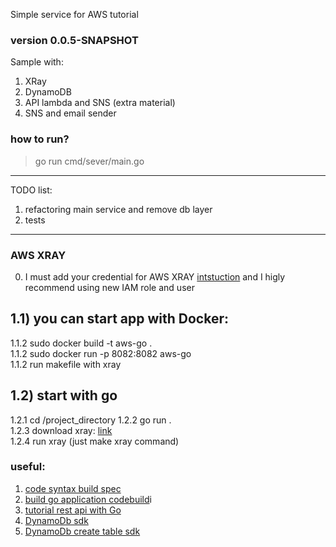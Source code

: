 Simple service for AWS tutorial 

### version 0.0.5-SNAPSHOT

Sample with:
1) XRay  
2) DynamoDB  
3) API lambda and SNS (extra material)
4) SNS and email sender   

### how to run?
> go run cmd/sever/main.go

--- 

TODO list:
1) refactoring main service and remove db layer
2) tests

--- 

### AWS XRAY
0) I must add your credential for AWS XRAY [intstuction](https://docs.aws.amazon.com/sdk-for-go/v1/developer-guide/configuring-sdk.html#specifying-credentials) and I higly recommend using new IAM role and user


## 1.1) you can start app with Docker:  
 1.1.2 sudo docker build -t aws-go .  
 1.1.2 sudo docker run -p 8082:8082 aws-go  
 1.1.2 run makefile with xray
   
## 1.2) start with go   
 1.2.1 cd /project_directory 
 1.2.2 go run .  
 1.2.3 download xray: [link](https://docs.aws.amazon.com/xray/latest/devguide/xray-daemon.html#xray-daemon-permissions)  
 1.2.4 run xray (just make xray command)

### useful:
1. [code syntax build spec](https://docs.aws.amazon.com/codebuild/latest/userguide/build-spec-ref.html#build-spec-ref-syntax)
2. [build go application codebuild](https://dev.classmethod.jp/articles/building-go-project-in-codebuild/)i
3. [tutorial rest api with Go](https://tutorialedge.net/golang/creating-restful-api-with-golang/)
4. [DynamoDb sdk](https://docs.aws.amazon.com/sdk-for-go/v1/developer-guide/dynamo-example-scan-table-item.html)  
5. [DynamoDb create table sdk](https://docs.aws.amazon.com/sdk-for-go/v1/developer-guide/dynamo-example-load-table-items-from-json.html)  